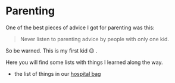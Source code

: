 # Parenting

One of the best pieces of advice I got for parenting was this:

> Never listen to parenting advice by people with only
> one kid.

So be warned. This is my first kid :wink: .

Here you will find some lists with things I learned along the way.

* the list of things in our [hospital bag](hospital_bag.md)
